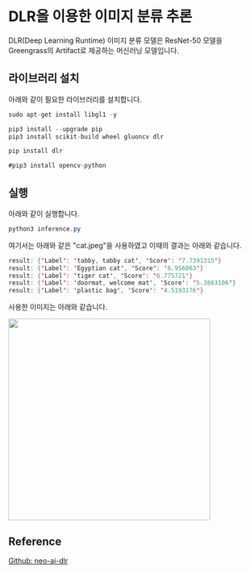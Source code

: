 # DLR을 이용한 이미지 분류 추론

DLR(Deep Learning Runtime) 이미지 분류 모델은 ResNet-50 모델을 Greengrass의 Artifact로 제공하는 머신러닝 모델입니다. 


## 라이브러리 설치

아래와 같이 필요한 라이브러리를 설치합니다. 

```java
sudo apt-get install libgl1 -y

pip3 install --upgrade pip
pip3 install scikit-build wheel gluoncv dlr

pip install dlr 

#pip3 install opencv-python
```

## 실행 

아래와 같이 실행합니다. 

```java
python3 inference.py 
```

여기서는 아래와 같은 "cat.jpeg"을 사용하였고 이때의 결과는 아래와 같습니다. 

```java
result: {'Label': 'tabby, tabby cat', 'Score': '7.7391315'}
result: {'Label': 'Egyptian cat', 'Score': '6.956063'}
result: {'Label': 'tiger cat', 'Score': '6.775721'}
result: {'Label': 'doormat, welcome mat', 'Score': '5.3863106'}
result: {'Label': 'plastic bag', 'Score': '4.5193176'}
```

사용한 이미지는 아래와 같습니다.

<img src="https://user-images.githubusercontent.com/52392004/209852850-4f3792e8-2423-4689-83ed-3b98881616d7.png" width="400">

## Reference 

[Github: neo-ai-dlr](https://github.com/neo-ai/neo-ai-dlr)
